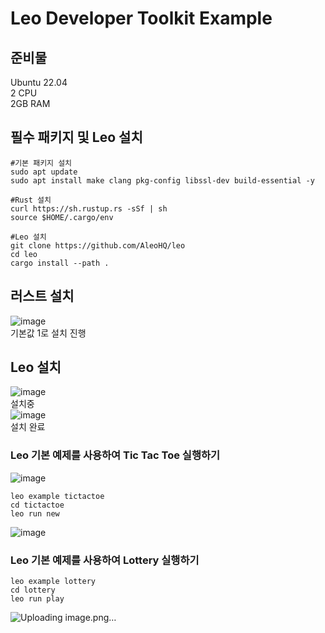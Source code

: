# Leo Developer Toolkit Example

## 준비물
Ubuntu 22.04<br>
2 CPU<br>
2GB RAM

## 필수 패키지 및 Leo 설치
```
#기본 패키지 설치
sudo apt update
sudo apt install make clang pkg-config libssl-dev build-essential -y

#Rust 설치
curl https://sh.rustup.rs -sSf | sh
source $HOME/.cargo/env

#Leo 설치
git clone https://github.com/AleoHQ/leo
cd leo
cargo install --path .
```

## 러스트 설치
![image](https://github.com/inklbot/a/assets/31788091/bfaa0e6e-76bf-4294-8389-155c6150fc10)
<br>
기본값 1로 설치 진행<br>

## Leo 설치
![image](https://github.com/inklbot/a/assets/31788091/87f504e3-f3a6-427f-9352-2ddf08c3d39a)
<br> 설치중<br>
![image](https://github.com/inklbot/a/assets/31788091/f867e05a-3d9d-4ac7-a10d-cad7992be2ae)
<br> 설치 완료

### Leo 기본 예제를 사용하여 Tic Tac Toe 실행하기
![image](https://github.com/inklbot/a/assets/31788091/79e5d3a3-ae50-4041-bd72-7943afb5daeb)

```
leo example tictactoe
cd tictactoe
leo run new
```
![image](https://github.com/inklbot/a/assets/31788091/28d57f36-6ef5-45e4-b172-47c16b066f05)

### Leo 기본 예제를 사용하여 Lottery 실행하기
```
leo example lottery
cd lottery
leo run play
```
![Uploading image.png…]()
